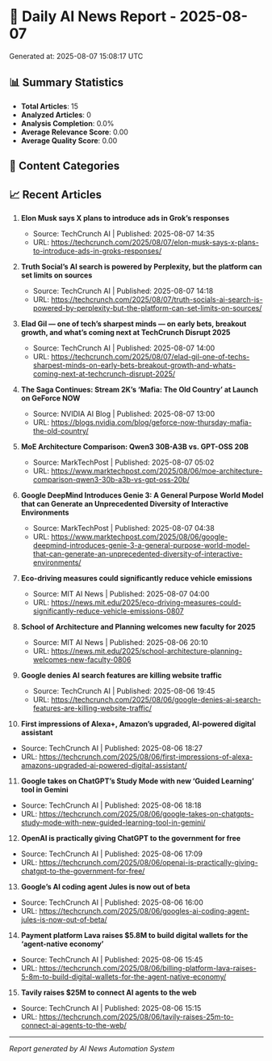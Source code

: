 # 🤖 Daily AI News Report - 2025-08-07

Generated at: 2025-08-07 15:08:17 UTC

## 📊 Summary Statistics
- **Total Articles**: 15
- **Analyzed Articles**: 0
- **Analysis Completion**: 0.0%
- **Average Relevance Score**: 0.00
- **Average Quality Score**: 0.00

## 📂 Content Categories

## 📈 Recent Articles

1. **Elon Musk says X plans to introduce ads in Grok’s responses**
   - Source: TechCrunch AI | Published: 2025-08-07 14:35
   - URL: https://techcrunch.com/2025/08/07/elon-musk-says-x-plans-to-introduce-ads-in-groks-responses/

2. **Truth Social’s AI search is powered by Perplexity, but the platform can set limits on sources**
   - Source: TechCrunch AI | Published: 2025-08-07 14:18
   - URL: https://techcrunch.com/2025/08/07/truth-socials-ai-search-is-powered-by-perplexity-but-the-platform-can-set-limits-on-sources/

3. **Elad Gil — one of tech’s sharpest minds — on early bets, breakout growth, and what’s coming next at TechCrunch Disrupt 2025**
   - Source: TechCrunch AI | Published: 2025-08-07 14:00
   - URL: https://techcrunch.com/2025/08/07/elad-gil-one-of-techs-sharpest-minds-on-early-bets-breakout-growth-and-whats-coming-next-at-techcrunch-disrupt-2025/

4. **The Saga Continues: Stream 2K’s ‘Mafia: The Old Country’ at Launch on GeForce NOW**
   - Source: NVIDIA AI Blog | Published: 2025-08-07 13:00
   - URL: https://blogs.nvidia.com/blog/geforce-now-thursday-mafia-the-old-country/

5. **MoE Architecture Comparison: Qwen3 30B-A3B vs. GPT-OSS 20B**
   - Source: MarkTechPost | Published: 2025-08-07 05:02
   - URL: https://www.marktechpost.com/2025/08/06/moe-architecture-comparison-qwen3-30b-a3b-vs-gpt-oss-20b/

6. **Google DeepMind Introduces Genie 3: A General Purpose World Model that can Generate an Unprecedented Diversity of Interactive Environments**
   - Source: MarkTechPost | Published: 2025-08-07 04:38
   - URL: https://www.marktechpost.com/2025/08/06/google-deepmind-introduces-genie-3-a-general-purpose-world-model-that-can-generate-an-unprecedented-diversity-of-interactive-environments/

7. **Eco-driving measures could significantly reduce vehicle emissions**
   - Source: MIT AI News | Published: 2025-08-07 04:00
   - URL: https://news.mit.edu/2025/eco-driving-measures-could-significantly-reduce-vehicle-emissions-0807

8. **School of Architecture and Planning welcomes new faculty for 2025**
   - Source: MIT AI News | Published: 2025-08-06 20:10
   - URL: https://news.mit.edu/2025/school-architecture-planning-welcomes-new-faculty-0806

9. **Google denies AI search features are killing website traffic**
   - Source: TechCrunch AI | Published: 2025-08-06 19:45
   - URL: https://techcrunch.com/2025/08/06/google-denies-ai-search-features-are-killing-website-traffic/

10. **First impressions of Alexa+, Amazon’s upgraded, AI-powered digital assistant**
   - Source: TechCrunch AI | Published: 2025-08-06 18:27
   - URL: https://techcrunch.com/2025/08/06/first-impressions-of-alexa-amazons-upgraded-ai-powered-digital-assistant/

11. **Google takes on ChatGPT’s Study Mode with new ‘Guided Learning’ tool in Gemini**
   - Source: TechCrunch AI | Published: 2025-08-06 18:18
   - URL: https://techcrunch.com/2025/08/06/google-takes-on-chatgpts-study-mode-with-new-guided-learning-tool-in-gemini/

12. **OpenAI is practically giving ChatGPT to the government for free**
   - Source: TechCrunch AI | Published: 2025-08-06 17:09
   - URL: https://techcrunch.com/2025/08/06/openai-is-practically-giving-chatgpt-to-the-government-for-free/

13. **Google’s AI coding agent Jules is now out of beta**
   - Source: TechCrunch AI | Published: 2025-08-06 16:00
   - URL: https://techcrunch.com/2025/08/06/googles-ai-coding-agent-jules-is-now-out-of-beta/

14. **Payment platform Lava raises $5.8M to build digital wallets for the ‘agent-native economy’**
   - Source: TechCrunch AI | Published: 2025-08-06 15:45
   - URL: https://techcrunch.com/2025/08/06/billing-platform-lava-raises-5-8m-to-build-digital-wallets-for-the-agent-native-economy/

15. **Tavily raises $25M to connect AI agents to the web**
   - Source: TechCrunch AI | Published: 2025-08-06 15:15
   - URL: https://techcrunch.com/2025/08/06/tavily-raises-25m-to-connect-ai-agents-to-the-web/


---
*Report generated by AI News Automation System*
